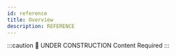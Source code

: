 ```yaml
---
id: reference
title: Overview
description: REFERENCE
---
```




:::caution 🚧 UNDER CONSTRUCTION
Content Required
:::